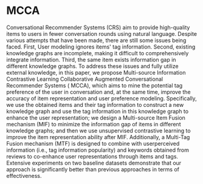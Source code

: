 # MCCA
Conversational Recommender Systems (CRS) aim to provide high-quality items to
users in fewer conversation rounds using natural language. Despite various attempts
that have been made, there are still some issues being faced. First, User modeling
ignores items' tag information. Second, existing knowledge graphs are incomplete,
making it difficult to comprehensively integrate information. Third, the same item exists
information gap in different knowledge graphs. To address these issues and fully utilize
external knowledge, in this paper, we propose Multi-source Information Contrastive
Learning Collaborative Augmented Conversational Recommender Systems ( MCCA),
which aims to mine the potential tag preference of the user in conversation and, at the
same time, improve the accuracy of item representation and user preference modeling.
Specifically, we use the obtained items and their tag information to construct a new
knowledge graph and use the tag information in this knowledge graph to enhance the
user representation; we design a Multi-source Item Fusion mechanism (MIF) to
minimize the information gap of items in different knowledge graphs; and then we use
unsupervised contrastive learning to improve the item representation ability after MIF.
Additionally, a Multi-Tag Fusion mechanism (MTF) is designed to combine with userperceived information (i.e., tag information popularity) and keywords obtained from
reviews to co-enhance user representations through items and tags. Extensive
experiments on two baseline datasets demonstrate that our approach is significantly
better than previous approaches in terms of effectiveness.

